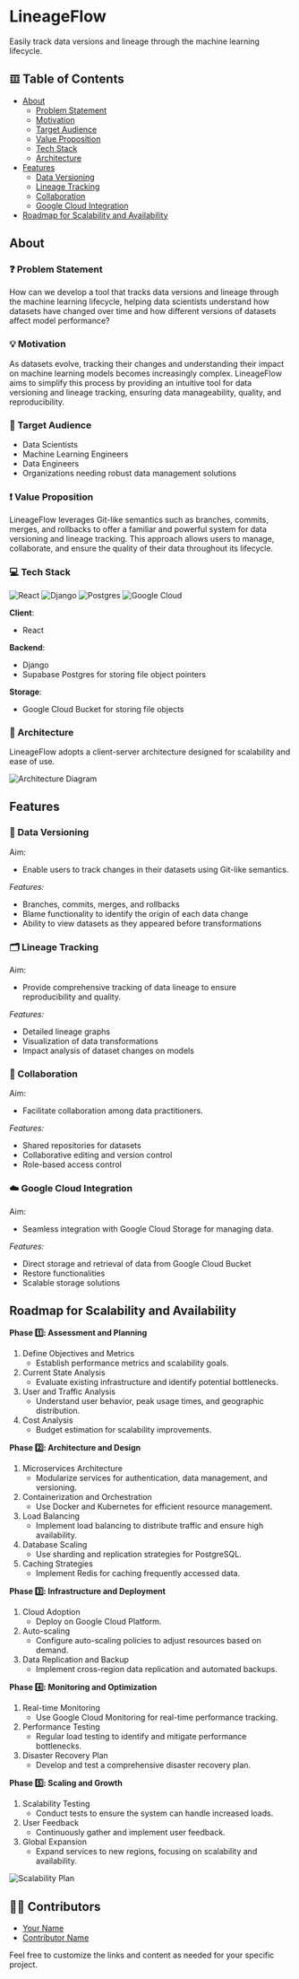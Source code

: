 # LineageFlow
Easily track data versions and lineage through the machine learning lifecycle.

## 𝌞 Table of Contents
- [About](#about)
    - [Problem Statement](#problem-statement)
    - [Motivation](#motivation)
    - [Target Audience](#target-audience)
    - [Value Proposition](#value-proposition)
    - [Tech Stack](#tech-stack)
    - [Architecture](#architecture)
- [Features](#features)
    - [Data Versioning](#data-versioning)
    - [Lineage Tracking](#lineage-tracking)
    - [Collaboration](#collaboration)
    - [Google Cloud Integration](#google-cloud-integration)
- [Roadmap for Scalability and Availability](#roadmap-for-scalability-and-availability)

## About
### <a name="problem-statement"></a>❓ Problem Statement
How can we develop a tool that tracks data versions and lineage through the machine learning lifecycle, helping data scientists understand how datasets have changed over time and how different versions of datasets affect model performance?

### <a name="motivation"></a>💡 Motivation
As datasets evolve, tracking their changes and understanding their impact on machine learning models becomes increasingly complex. LineageFlow aims to simplify this process by providing an intuitive tool for data versioning and lineage tracking, ensuring data manageability, quality, and reproducibility.

### <a name="target-audience"></a>🧑 Target Audience
- Data Scientists
- Machine Learning Engineers
- Data Engineers
- Organizations needing robust data management solutions

### <a name="value-proposition"></a>❗ Value Proposition
LineageFlow leverages Git-like semantics such as branches, commits, merges, and rollbacks to offer a familiar and powerful system for data versioning and lineage tracking. This approach allows users to manage, collaborate, and ensure the quality of their data throughout its lifecycle.

### <a name="tech-stack"></a>💻 Tech Stack
![React](https://img.shields.io/badge/React-%23061DAFB.svg?style=for-the-badge&logo=React&logoColor=white)
![Django](https://img.shields.io/badge/Django-%23092E20.svg?style=for-the-badge&logo=Django&logoColor=white)
![Postgres](https://img.shields.io/badge/Postgres-%23316192.svg?style=for-the-badge&logo=PostgreSQL&logoColor=white)
![Google Cloud](https://img.shields.io/badge/GoogleCloud-%234285F4.svg?style=for-the-badge&logo=google-cloud&logoColor=white)

**Client**:
- React

**Backend**:
- Django
- Supabase Postgres for storing file object pointers

**Storage**:
- Google Cloud Bucket for storing file objects

### <a name="architecture"></a>🔨 Architecture
LineageFlow adopts a client-server architecture designed for scalability and ease of use.

![Architecture Diagram](link-to-your-architecture-diagram)

## Features
### <a name="data-versioning"></a>📂 Data Versioning
Aim:
- Enable users to track changes in their datasets using Git-like semantics.

*Features:*
- Branches, commits, merges, and rollbacks
- Blame functionality to identify the origin of each data change
- Ability to view datasets as they appeared before transformations

### <a name="lineage-tracking"></a>🗂 Lineage Tracking
Aim:
- Provide comprehensive tracking of data lineage to ensure reproducibility and quality.

*Features:*
- Detailed lineage graphs
- Visualization of data transformations
- Impact analysis of dataset changes on models

### <a name="collaboration"></a>🤝 Collaboration
Aim:
- Facilitate collaboration among data practitioners.

*Features:*
- Shared repositories for datasets
- Collaborative editing and version control
- Role-based access control

### <a name="google-cloud-integration"></a>☁️ Google Cloud Integration
Aim:
- Seamless integration with Google Cloud Storage for managing data.

*Features:*
- Direct storage and retrieval of data from Google Cloud Bucket
- Restore functionalities
- Scalable storage solutions

## Roadmap for Scalability and Availability
**Phase 1️⃣: Assessment and Planning**
1. Define Objectives and Metrics
    - Establish performance metrics and scalability goals.
2. Current State Analysis
    - Evaluate existing infrastructure and identify potential bottlenecks.
3. User and Traffic Analysis
    - Understand user behavior, peak usage times, and geographic distribution.
4. Cost Analysis
    - Budget estimation for scalability improvements.

**Phase 2️⃣: Architecture and Design**
1. Microservices Architecture
    - Modularize services for authentication, data management, and versioning.
2. Containerization and Orchestration
    - Use Docker and Kubernetes for efficient resource management.
3. Load Balancing
    - Implement load balancing to distribute traffic and ensure high availability.
4. Database Scaling
    - Use sharding and replication strategies for PostgreSQL.
5. Caching Strategies
    - Implement Redis for caching frequently accessed data.

**Phase 3️⃣: Infrastructure and Deployment**
1. Cloud Adoption
    - Deploy on Google Cloud Platform.
2. Auto-scaling
    - Configure auto-scaling policies to adjust resources based on demand.
3. Data Replication and Backup
    - Implement cross-region data replication and automated backups.

**Phase 4️⃣: Monitoring and Optimization**
1. Real-time Monitoring
    - Use Google Cloud Monitoring for real-time performance tracking.
2. Performance Testing
    - Regular load testing to identify and mitigate performance bottlenecks.
3. Disaster Recovery Plan
    - Develop and test a comprehensive disaster recovery plan.

**Phase 5️⃣: Scaling and Growth**
1. Scalability Testing
    - Conduct tests to ensure the system can handle increased loads.
2. User Feedback
    - Continuously gather and implement user feedback.
3. Global Expansion
    - Expand services to new regions, focusing on scalability and availability.

![Scalability Plan](link-to-your-scalability-plan-diagram)

## ✍🏻 Contributors
* [Your Name]([your-github-profile-link])
* [Contributor Name]([contributor-github-profile-link])

Feel free to customize the links and content as needed for your specific project.
